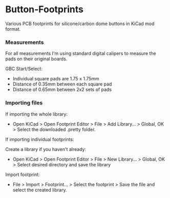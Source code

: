 # Button-Footprints  
Various PCB footprints for silicone/carbon dome buttons in KiCad mod format.  

### Measurements  

For all measurements I'm using standard digital calipers to measure the pads on their original boards.   

GBC Start/Select:  
 - Individual square pads are 1.75 x 1.75mm  
 - Distance of 0.35mm between each square pad  
 - Distance of 0.65mm between 2x2 sets of pads  

### Importing files  

If importing the whole library:  

 - Open KiCad > Open Footprint Editor > File > Add Library... > Global, OK > Select the downloaded .pretty folder.  

If importing individual footprints:  

Create a library if you haven't already:  

 - Open KiCad > Open Footprint Editor > File > New Library... > Global, OK > Select desired directory and save the library  

Import footprint:  

 - File > Import > Footprint... > Select the footprint > Save the file and select the created library.  

